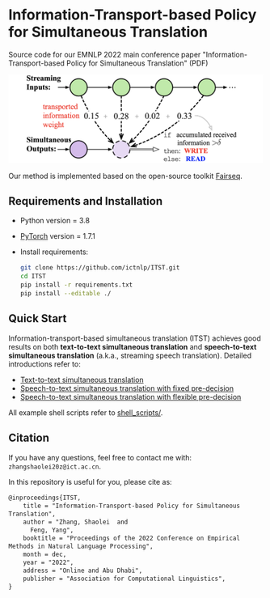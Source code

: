 # Information-Transport-based Policy for Simultaneous Translation

Source code for our EMNLP 2022 main conference paper "Information-Transport-based Policy for Simultaneous Translation" (PDF)

<img src="./ITST.png" alt="fig" style="zoom:50%;" />

Our method is implemented based on the open-source toolkit [Fairseq](https://github.com/pytorch/fairseq).

## Requirements and Installation

- Python version = 3.8

- [PyTorch](http://pytorch.org/) version = 1.7.1

- Install requirements:

  ```bash
  git clone https://github.com/ictnlp/ITST.git
  cd ITST
  pip install -r requirements.txt
  pip install --editable ./
  ```

## Quick Start

Information-transport-based simultaneous translation (ITST) achieves good results on both **text-to-text simultaneous translation** and **speech-to-text simultaneous translation** (a.k.a., streaming speech translation). Detailed introductions refer to:

- [Text-to-text simultaneous translation](./Text-to-text%Simultaneous%Translation)
- [Speech-to-text simultaneous translation with fixed pre-decision](./Speech-to-text%Simultaneous%Translation%with%Fixed%Pre-decision.md)
- [Speech-to-text simultaneous translation with flexible pre-decision](./Speech-to-text%Simultaneous%Translation%with%Flexible%Pre-decision.md)

All example shell scripts refer to [shell_scripts/](shell_scripts/).

## Citation

If you have any questions, feel free to contact me with: `zhangshaolei20z@ict.ac.cn`.

In this repository is useful for you, please cite as:

```
@inproceedings{ITST,
    title = "Information-Transport-based Policy for Simultaneous Translation",
    author = "Zhang, Shaolei  and
      Feng, Yang",
    booktitle = "Proceedings of the 2022 Conference on Empirical Methods in Natural Language Processing",
    month = dec,
    year = "2022",
    address = "Online and Abu Dhabi",
    publisher = "Association for Computational Linguistics",
}
```

